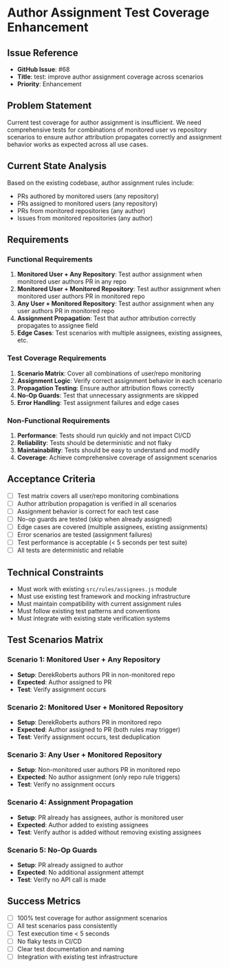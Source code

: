 # Author Assignment Test Coverage Enhancement

## Issue Reference
- **GitHub Issue**: #68
- **Title**: test: improve author assignment coverage across scenarios
- **Priority**: Enhancement

## Problem Statement
Current test coverage for author assignment is insufficient. We need comprehensive tests for combinations of monitored user vs repository scenarios to ensure author attribution propagates correctly and assignment behavior works as expected across all use cases.

## Current State Analysis
Based on the existing codebase, author assignment rules include:
- PRs authored by monitored users (any repository)
- PRs assigned to monitored users (any repository)
- PRs from monitored repositories (any author)
- Issues from monitored repositories (any author)

## Requirements

### Functional Requirements
1. **Monitored User + Any Repository**: Test author assignment when monitored user authors PR in any repo
2. **Monitored User + Monitored Repository**: Test author assignment when monitored user authors PR in monitored repo
3. **Any User + Monitored Repository**: Test author assignment when any user authors PR in monitored repo
4. **Assignment Propagation**: Test that author attribution correctly propagates to assignee field
5. **Edge Cases**: Test scenarios with multiple assignees, existing assignees, etc.

### Test Coverage Requirements
1. **Scenario Matrix**: Cover all combinations of user/repo monitoring
2. **Assignment Logic**: Verify correct assignment behavior in each scenario
3. **Propagation Testing**: Ensure author attribution flows correctly
4. **No-Op Guards**: Test that unnecessary assignments are skipped
5. **Error Handling**: Test assignment failures and edge cases

### Non-Functional Requirements
1. **Performance**: Tests should run quickly and not impact CI/CD
2. **Reliability**: Tests should be deterministic and not flaky
3. **Maintainability**: Tests should be easy to understand and modify
4. **Coverage**: Achieve comprehensive coverage of assignment scenarios

## Acceptance Criteria
- [ ] Test matrix covers all user/repo monitoring combinations
- [ ] Author attribution propagation is verified in all scenarios
- [ ] Assignment behavior is correct for each test case
- [ ] No-op guards are tested (skip when already assigned)
- [ ] Edge cases are covered (multiple assignees, existing assignments)
- [ ] Error scenarios are tested (assignment failures)
- [ ] Test performance is acceptable (< 5 seconds per test suite)
- [ ] All tests are deterministic and reliable

## Technical Constraints
- Must work with existing `src/rules/assignees.js` module
- Must use existing test framework and mocking infrastructure
- Must maintain compatibility with current assignment rules
- Must follow existing test patterns and conventions
- Must integrate with existing state verification systems

## Test Scenarios Matrix

### Scenario 1: Monitored User + Any Repository
- **Setup**: DerekRoberts authors PR in non-monitored repo
- **Expected**: Author assigned to PR
- **Test**: Verify assignment occurs

### Scenario 2: Monitored User + Monitored Repository
- **Setup**: DerekRoberts authors PR in monitored repo
- **Expected**: Author assigned to PR (both rules may trigger)
- **Test**: Verify assignment occurs, test deduplication

### Scenario 3: Any User + Monitored Repository
- **Setup**: Non-monitored user authors PR in monitored repo
- **Expected**: No author assignment (only repo rule triggers)
- **Test**: Verify no assignment occurs

### Scenario 4: Assignment Propagation
- **Setup**: PR already has assignees, author is monitored user
- **Expected**: Author added to existing assignees
- **Test**: Verify author is added without removing existing assignees

### Scenario 5: No-Op Guards
- **Setup**: PR already assigned to author
- **Expected**: No additional assignment attempt
- **Test**: Verify no API call is made

## Success Metrics
- [ ] 100% test coverage for author assignment scenarios
- [ ] All test scenarios pass consistently
- [ ] Test execution time < 5 seconds
- [ ] No flaky tests in CI/CD
- [ ] Clear test documentation and naming
- [ ] Integration with existing test infrastructure
